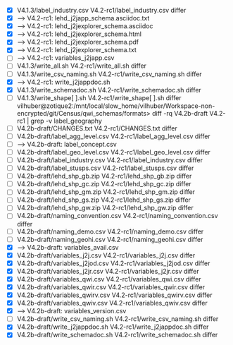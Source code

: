 - [x] V4.1.3/label_industry.csv V4.2-rc1/label_industry.csv differ
- [x] --> V4.2-rc1: lehd_j2japp_schema.asciidoc.txt
- [x] --> V4.2-rc1: lehd_j2jexplorer_schema.asciidoc
- [x] --> V4.2-rc1: lehd_j2jexplorer_schema.html
- [x] --> V4.2-rc1: lehd_j2jexplorer_schema.pdf
- [x] --> V4.2-rc1: lehd_j2jexplorer_schema.txt
- [ ] --> V4.2-rc1: variables_j2japp.csv
- [ ] V4.1.3/write_all.sh V4.2-rc1/write_all.sh differ
- [ ] V4.1.3/write_csv_naming.sh V4.2-rc1/write_csv_naming.sh differ
- [x] --> V4.2-rc1: write_j2jappdoc.sh
- [x] V4.1.3/write_schemadoc.sh V4.2-rc1/write_schemadoc.sh differ
- [ ] V4.1.3/write_shape[ ].sh V4.2-rc1/write_shape[ ].sh differ
vilhuber@zotique2:/mnt/local/slow_home/vilhuber/Workspace-non-encrypted/git/Census/qwi_schemas/formats> diff -rq V4.2b-draft V4.2-rc1 | grep -v label_geography
- [ ] V4.2b-draft/CHANGES.txt V4.2-rc1/CHANGES.txt differ
- [ ] V4.2b-draft/label_agg_level.csv V4.2-rc1/label_agg_level.csv differ
- [ ] --> V4.2b-draft: label_concept.csv
- [ ] V4.2b-draft/label_geo_level.csv V4.2-rc1/label_geo_level.csv differ
- [ ] V4.2b-draft/label_industry.csv V4.2-rc1/label_industry.csv differ
- [ ] V4.2b-draft/label_stusps.csv V4.2-rc1/label_stusps.csv differ
- [ ] V4.2b-draft/lehd_shp_gb.zip V4.2-rc1/lehd_shp_gb.zip differ
- [ ] V4.2b-draft/lehd_shp_gc.zip V4.2-rc1/lehd_shp_gc.zip differ
- [ ] V4.2b-draft/lehd_shp_gm.zip V4.2-rc1/lehd_shp_gm.zip differ
- [ ] V4.2b-draft/lehd_shp_gs.zip V4.2-rc1/lehd_shp_gs.zip differ
- [ ] V4.2b-draft/lehd_shp_gw.zip V4.2-rc1/lehd_shp_gw.zip differ
- [ ] V4.2b-draft/naming_convention.csv V4.2-rc1/naming_convention.csv differ
- [ ] V4.2b-draft/naming_demo.csv V4.2-rc1/naming_demo.csv differ
- [ ] V4.2b-draft/naming_geohi.csv V4.2-rc1/naming_geohi.csv differ
- [x] --> V4.2b-draft: variables_avail.csv
- [x] V4.2b-draft/variables_j2j.csv V4.2-rc1/variables_j2j.csv differ
- [x] V4.2b-draft/variables_j2jod.csv V4.2-rc1/variables_j2jod.csv differ
- [x] V4.2b-draft/variables_j2jr.csv V4.2-rc1/variables_j2jr.csv differ
- [x] V4.2b-draft/variables_qwi.csv V4.2-rc1/variables_qwi.csv differ
- [x] V4.2b-draft/variables_qwir.csv V4.2-rc1/variables_qwir.csv differ
- [x] V4.2b-draft/variables_qwirv.csv V4.2-rc1/variables_qwirv.csv differ
- [x] V4.2b-draft/variables_qwiv.csv V4.2-rc1/variables_qwiv.csv differ
- [x] --> V4.2b-draft: variables_version.csv
- [ ] V4.2b-draft/write_csv_naming.sh V4.2-rc1/write_csv_naming.sh differ
- [x] V4.2b-draft/write_j2jappdoc.sh V4.2-rc1/write_j2jappdoc.sh differ
- [x] V4.2b-draft/write_schemadoc.sh V4.2-rc1/write_schemadoc.sh differ
